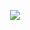 <p align="center">
<!--
 <a href="https://github.com/GangsangMSK" target="_blank">
    <img src="https://github-readme-stats.vercel.app/api/top-langs/?username=GangsangMSK&layout=compact&show_icons=true&theme=radical&hide=html,css,scss,shell" alt="Top Langs" />
  </a>
-->
  <a href="https://github.com/GangsangMSK" target="_blank">
    <img src="https://github-readme-stats.vercel.app/api?username=GangsangMSK&show_icons=true&theme=merko&count_private=true" />
  </a>
</p>
